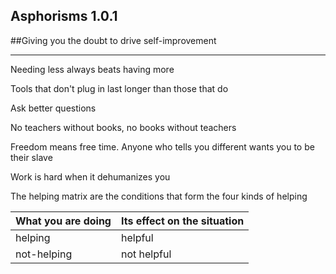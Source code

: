 Asphorisms 1.0.1
---------------------------------
##Giving you the doubt to drive self-improvement


---------------------------------

Needing less always beats having more

Tools that don't plug in last longer than those that do

Ask better questions

No teachers without books, no books without teachers

Freedom means free time. Anyone who tells you different wants you to be their slave

Work is hard when it dehumanizes you

The helping matrix are the conditions that form the four kinds of helping

| What you are doing | Its effect on the situation | 
| -------------------| --------------------------- |
| helping            | helpful                     |
| not-helping        | not helpful                 |